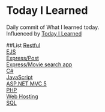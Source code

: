 # Today I Learned
Daily commit of What I learned today.<br>
Influenced by [Today I Learned](https://github.com/thoughtbot/til)

##List
[Restful](https://github.com/reoim/TIL/blob/master/WebDevBootcamp/restful_7route.md)<br>
[EJS](https://github.com/reoim/TIL/tree/master/WebDevBootcamp/EJSexercise)<br>
[Express/Post](https://github.com/reoim/TIL/tree/master/WebDevBootcamp/PostRequestDemo)<br>
[Express/Movie search app](https://github.com/reoim/TIL/tree/master/WebDevBootcamp/APIs/MovieSearchApp)<br>
[C#](https://github.com/reoim/TIL/tree/master/C%23)<br>
[JavaScript](https://github.com/reoim/TIL/tree/master/JavaScript)<br>
[ASP.NET MVC 5](https://github.com/reoim/TIL/tree/master/ASP.NET%20MVC%205)<br>
[PHP](https://github.com/reoim/TIL/blob/master/PHP.md)<br>
[Web Hosting](https://github.com/reoim/TIL/blob/master/Web%20Hosting.md)<br>
[SQL](https://github.com/reoim/TIL/blob/master/SQL.md)<br>
